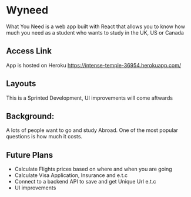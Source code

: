 # Wyneed
What You Need is a web app built with React that allows you to know how much you need as a student who wants to study in the UK, US or Canada

## Access Link
App is hosted on Heroku
https://intense-temple-36954.herokuapp.com/

## Layouts
This is a Sprinted Development, UI improvements will come aftwards

## Background:
A lots of people want to go and study Abroad. One of the most popular questions is how much it costs.

## Future Plans
- Calculate Flights prices based on where and when you are going
- Calculate Visa Application, Insurance and e.t.c
- Connect to a backend API to save and get Unique Url e.t.c
- UI improvements
